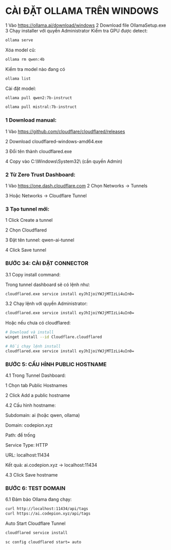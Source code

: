 # CÀI ĐẶT OLLAMA TRÊN WINDOWS
1 Vào https://ollama.ai/download/windows
2 Download file OllamaSetup.exe
3 Chạy installer với quyền Administrator
Kiểm tra GPU được detect:
```bash
ollama serve
```
Xóa model cũ:
```bash
ollama rm qwen:4b
```
Kiểm tra model nào đang có
```bash
ollama list
```
Cài đặt model:
```bash
ollama pull qwen2:7b-instruct
```
```bash
ollama pull mistral:7b-instruct
```
### 1 Download manual:
1 Vào https://github.com/cloudflare/cloudflared/releases

2 Download cloudflared-windows-amd64.exe

3 Đổi tên thành cloudflared.exe

4 Copy vào C:\Windows\System32\ (cần quyền Admin)

### 2 Từ Zero Trust Dashboard:

1 Vào https://one.dash.cloudflare.com
2 Chọn Networks → Tunnels

3 Hoặc Networks → Cloudflare Tunnel

### 3 Tạo tunnel mới:

1 Click Create a tunnel

2 Chọn Cloudflared

3 Đặt tên tunnel: qwen-ai-tunnel

4 Click Save tunnel

### BƯỚC 34: CÀI ĐẶT CONNECTOR

3.1 Copy install command:

Trong tunnel dashboard sẽ có lệnh như:

```bash
cloudflared.exe service install eyJhIjoiYWJjMTIzLi4uIn0=
```

3.2 Chạy lệnh với quyền Administrator:

```bash
cloudflared.exe service install eyJhIjoiYWJjMTIzLi4uIn0=
```

Hoặc nếu chưa có cloudflared:

```bash
# Download và install
winget install --id Cloudflare.cloudflared

# Rồi chạy lệnh install
cloudflared.exe service install eyJhIjoiYWJjMTIzLi4uIn0=
```

### BƯỚC 5: CẤU HÌNH PUBLIC HOSTNAME

4.1 Trong Tunnel Dashboard:

1 Chọn tab Public Hostnames

2 Click Add a public hostname

4.2 Cấu hình hostname:

 Subdomain: ai (hoặc qwen, ollama)
 
 Domain: codepion.xyz
 
 Path: để trống
 
 Service Type: HTTP
 
 URL: localhost:11434
 
Kết quả: ai.codepion.xyz → localhost:11434

4.3 Click Save hostname

### BƯỚC 6: TEST DOMAIN

6.1 Đảm bảo Ollama đang chạy:

```bash
curl http://localhost:11434/api/tags
curl https://ai.codepion.xyz/api/tags
```

Auto Start Cloudflare Tunnel

```bash
cloudflared service install
```

```bash
sc config cloudflared start= auto
```

